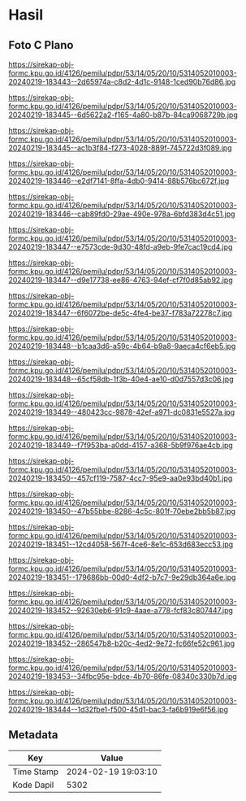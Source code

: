 # Hasil

## Foto C Plano

https://sirekap-obj-formc.kpu.go.id/4126/pemilu/pdpr/53/14/05/20/10/5314052010003-20240219-183443--2d65974a-c8d2-4d1c-9148-1ced90b76d86.jpg

https://sirekap-obj-formc.kpu.go.id/4126/pemilu/pdpr/53/14/05/20/10/5314052010003-20240219-183445--6d5622a2-f165-4a80-b87b-84ca9068729b.jpg

https://sirekap-obj-formc.kpu.go.id/4126/pemilu/pdpr/53/14/05/20/10/5314052010003-20240219-183445--ac1b3f84-f273-4028-889f-745722d3f089.jpg

https://sirekap-obj-formc.kpu.go.id/4126/pemilu/pdpr/53/14/05/20/10/5314052010003-20240219-183446--e2df7141-8ffa-4db0-9414-88b576bc672f.jpg

https://sirekap-obj-formc.kpu.go.id/4126/pemilu/pdpr/53/14/05/20/10/5314052010003-20240219-183446--cab89fd0-29ae-490e-978a-6bfd383d4c51.jpg

https://sirekap-obj-formc.kpu.go.id/4126/pemilu/pdpr/53/14/05/20/10/5314052010003-20240219-183447--e7573cde-9d30-48fd-a9eb-9fe7cac19cd4.jpg

https://sirekap-obj-formc.kpu.go.id/4126/pemilu/pdpr/53/14/05/20/10/5314052010003-20240219-183447--d9e17738-ee86-4763-94ef-cf7f0d85ab92.jpg

https://sirekap-obj-formc.kpu.go.id/4126/pemilu/pdpr/53/14/05/20/10/5314052010003-20240219-183447--6f6072be-de5c-4fe4-be37-f783a72278c7.jpg

https://sirekap-obj-formc.kpu.go.id/4126/pemilu/pdpr/53/14/05/20/10/5314052010003-20240219-183448--b1caa3d6-a59c-4b64-b9a8-9aeca4cf6eb5.jpg

https://sirekap-obj-formc.kpu.go.id/4126/pemilu/pdpr/53/14/05/20/10/5314052010003-20240219-183448--65cf58db-1f3b-40e4-ae10-d0d7557d3c06.jpg

https://sirekap-obj-formc.kpu.go.id/4126/pemilu/pdpr/53/14/05/20/10/5314052010003-20240219-183449--480423cc-9878-42ef-a971-dc0831e5527a.jpg

https://sirekap-obj-formc.kpu.go.id/4126/pemilu/pdpr/53/14/05/20/10/5314052010003-20240219-183449--f7f953ba-a0dd-4157-a368-5b9f976ae4cb.jpg

https://sirekap-obj-formc.kpu.go.id/4126/pemilu/pdpr/53/14/05/20/10/5314052010003-20240219-183450--457cf119-7587-4cc7-95e9-aa0e93bd40b1.jpg

https://sirekap-obj-formc.kpu.go.id/4126/pemilu/pdpr/53/14/05/20/10/5314052010003-20240219-183450--47b55bbe-8286-4c5c-801f-70ebe2bb5b87.jpg

https://sirekap-obj-formc.kpu.go.id/4126/pemilu/pdpr/53/14/05/20/10/5314052010003-20240219-183451--12cd4058-567f-4ce6-8e1c-653d683ecc53.jpg

https://sirekap-obj-formc.kpu.go.id/4126/pemilu/pdpr/53/14/05/20/10/5314052010003-20240219-183451--179686bb-00d0-4df2-b7c7-9e29db364a6e.jpg

https://sirekap-obj-formc.kpu.go.id/4126/pemilu/pdpr/53/14/05/20/10/5314052010003-20240219-183452--92630eb6-91c9-4aae-a778-fcf83c807447.jpg

https://sirekap-obj-formc.kpu.go.id/4126/pemilu/pdpr/53/14/05/20/10/5314052010003-20240219-183452--286547b8-b20c-4ed2-9e72-fc66fe52c961.jpg

https://sirekap-obj-formc.kpu.go.id/4126/pemilu/pdpr/53/14/05/20/10/5314052010003-20240219-183453--34fbc95e-bdce-4b70-86fe-08340c330b7d.jpg

https://sirekap-obj-formc.kpu.go.id/4126/pemilu/pdpr/53/14/05/20/10/5314052010003-20240219-183444--1d32fbe1-f500-45d1-bac3-fa6b919e6f56.jpg


## Metadata

| Key        | Value               |
| ---------- | ------------------- |
| Time Stamp | 2024-02-19 19:03:10 |
| Kode Dapil | 5302                |



